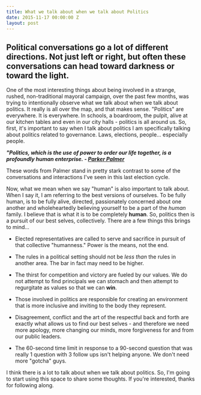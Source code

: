 ```yaml
---
title: What we talk about when we talk about Politics
date: 2015-11-17 00:00:00 Z
layout: post
---
```


## Political conversations go a lot of different directions. Not just left or right, but often these conversations can head toward darkness or toward the light.

One of the most interesting things about being involved in a strange, rushed, non-traditional mayoral campaign, over the past few months, was trying to intentionally observe what we talk about when we talk about politics. It really is all over the map, and that makes sense. "Politics" are everywhere. It is everywhere. In schools, a boardroom, the pulpit, alive at our kitchen tables and even in our city halls - politics is all around us. So, first, it's important to say when I talk about politics I am specifically talking about politics related to governance. Laws, elections, people... especially people.

_**"Politics, which is the use of power to order our life together, is a profoundly human enterprise. - [Parker Palmer](http://www.couragerenewal.org/parker/)**_

These words from Palmer stand in pretty stark contrast to some of the conversations and interactions I've seen in this last election cycle. 

Now, what we mean when we say "human" is also important to talk about. When I say it, I am referring to the best versions of ourselves. To be fully human, is to be fully alive, directed, passionately concerned about one another and wholeheartedly believing yourself to be a part of the _human_ family. I believe that is what it is to be completely **human**. So, politics then is a pursuit of our best selves, collectively. There are a few things this brings to mind... 

- Elected representatives are called to serve and sacrifice in pursuit of that collective "humanness." Power is the means, not the end.

- The rules in a political setting should not be _less than_ the rules in another  area. The bar in fact may need to be higher. 

- The thirst for competition and victory are fueled by our values. We do not attempt to find principals we can stomach and then attempt to regurgitate as values so that we can **win**.

- Those involved in politics are responsible for creating an environment that is more inclusive and inviting to the body they represent. 

- Disagreement, conflict and the art of the respectful back and forth are exactly what allows us to find our best selves - and therefore we need more apology, more changing our minds, more forgiveness for and from our public leaders. 

- The 60-second time limit in response to a 90-second question that was really 1 question with 3 follow ups isn't helping anyone. We don't need more "gotcha" guys. 

I think there is a lot to talk about when we talk about politics. So, I'm going to start using this space to share some thoughts. If you're interested, thanks for following along.
